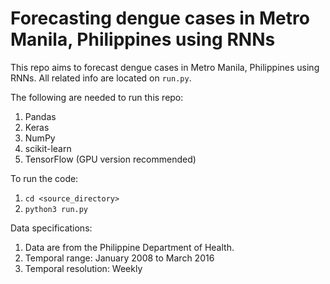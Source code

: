 # Forecasting dengue cases in Metro Manila, Philippines using RNNs
This repo aims to forecast dengue cases in Metro Manila, Philippines using RNNs. All related info are located on `run.py`.

The following are needed to run this repo:
1. Pandas
2. Keras
3. NumPy
4. scikit-learn
5. TensorFlow (GPU version recommended)


To run the code:
1. `cd <source_directory>`
2. `python3 run.py`


Data specifications:
1. Data are from the Philippine Department of Health.
2. Temporal range: January 2008 to March 2016
3. Temporal resolution: Weekly


